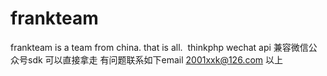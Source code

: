 # frankteam
frankteam is a team from china.
that is all.
 thinkphp wechat api
 兼容微信公众号sdk
 可以直接拿走
 有问题联系如下email
 2001xxk@126.com
 以上
